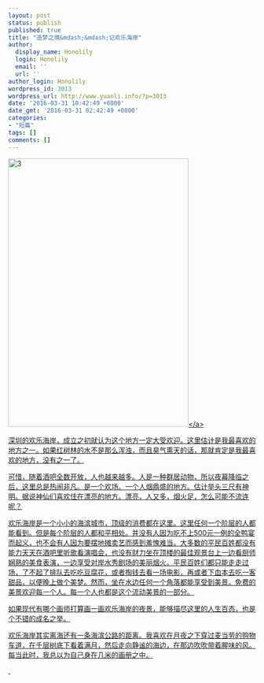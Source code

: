 ```yaml
---
layout: post
status: publish
published: true
title: "造梦之境&mdash;&mdash;记欢乐海岸"
author:
  display_name: Honolily
  login: Honolily
  email: ''
  url: ''
author_login: Honolily
wordpress_id: 3013
wordpress_url: http://www.yuanli.info/?p=3013
date: '2016-03-31 10:42:49 +0800'
date_gmt: '2016-03-31 02:42:49 +0800'
categories:
- "短篇"
tags: []
comments: []
---
```

<p><a href="http:&#47;&#47;www.yuanli.info&#47;archives&#47;3013.html&#47;attachment&#47;3" rel="attachment wp-att-3014"><img class="aligncenter size-full wp-image-3014" src="http:&#47;&#47;www.yuanli.info&#47;wp-content&#47;uploads&#47;2016&#47;03&#47;3.jpg" alt="3" width="367" height="545" &#47;><&#47;a></p>
<p>深圳的欢乐海岸，成立之初就认为这个地方一定大受欢迎。这里估计是我最喜欢的地方之一。如果红树林的水不是那么浑浊，而且臭气熏天的话，那就肯定是我最喜欢的地方，没有之一了。</p>
<p>可惜，随着酒吧全数开放，人也越来越多。人是一种群居动物，所以夜幕降临之后，这里总是热闹非凡。是一个欢场。一个人烟鼎盛的地方。估计举头三尺有神明。据说神仙们喜欢住在漂亮的地方。漂亮，人又多，烟火足，怎么可能不流连呢？</p>
<p>欢乐海岸是一个小小的海滨城市，顶级的消费都在这里。这里任何一个阶层的人都能看到。但是每个阶层的人都和平相处。并没有人因为吃不上500元一例的全鸭宴而起义，也不会有人因为要摆地摊卖艺而感到羞愧难当。大多数的平民百姓都没有能力天天在酒吧里听歌看演唱会，也没有财力坐在顶楼的最佳观景台上一边看厨师娴熟的美食表演，一边享受对岸水秀剧场的美丽烟火。平民百姓们都只能走走过场，了不起了排队去吃吃豆腐花，或者掏钱去看一场电影，再或者下血本去吃一客甜品，以便晚上做个美梦。然而，坐在水边任何一个角落都能享受到美景。免费的美景欢迎每一个人。每一个人也都是这个流动美景的一部分。</p>
<p>如果现代有哪个画师打算画一画欢乐海岸的夜景，能够描尽这里的人生百态，也是个不错的成名之举。</p>
<p>欢乐海岸其实离海还有一条海滨公路的距离。我喜欢在月夜之下穿过麦当劳的购物车道，在千层树底下看着满月，然后走向静谧的海边，在那边吹吹带着腥味的风。每当此时，我总以为自己身在几米的画册之中。</p>
<p>&nbsp;</p>
